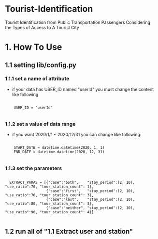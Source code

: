 # Tourist-Identification
Tourist Identification from Public Transportation Passengers Considering the Types of Access to A Tourist City

# 1. How To Use
## 1.1 setting lib/config.py
### 1.1.1 set a name of attribute
  * if your data has USER_ID named "userId" you must change the content like following
  <pre><code>
    USER_ID = "userId"
  </code></pre>
  
### 1.1.2 set a value of data range
  * if you want 2020/1/1 ~ 2020/12/31 you can change like following:
  <pre><code>
    START_DATE = datetime.datetime(2020, 1, 1)
    END_DATE = datetime.datetime(2020, 12, 31)
  </code></pre>

### 1.1.3 set the parameters
  <pre><code>
  EXTRACT_PARAS = [{"case":"both",    "stay_period":(2, 10), "use_ratio":70, "tour_station_count": 1},
                   {"case":"first",   "stay_period":(2, 10), "use_ratio":70, "tour_station_count": 3},
                   {"case":"last",    "stay_period":(2, 10), "use_ratio":80, "tour_station_count": 3},
                   {"case":"neither", "stay_period":(2, 10), "use_ratio":90, "tour_station_count": 4}]
  </code></pre>

## 1.2 run all of "1.1 Extract user and station"
